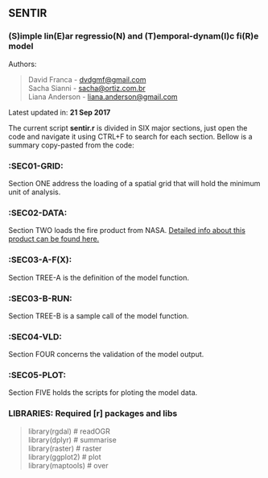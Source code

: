 ## SENTIR
### (S)imple lin(E)ar regressio(N) and (T)emporal-dynam(I)c fi(R)e model

Authors:<br/>
> David Franca - dvdgmf@gmail.com<br/>
> Sacha Sianni - sacha@ortiz.com.br<br/>
> Liana Anderson - liana.anderson@gmail.com<br/>

Latest updated in: **21 Sep 2017**<br/>

The current script **sentir.r** is divided in SIX major sections, just open the code and navigate it using CTRL+F to search for each section. Bellow is a summary copy-pasted from the code:<br/>
### :SEC01-GRID:
Section ONE address the loading of a spatial grid that will hold the minimum unit of analysis.<br/>
### :SEC02-DATA:
Section TWO loads the fire product from NASA. [Detailed info about this product can be found here.](https://earthdata.nasa.gov/earth-observation-data/near-real-time/firms)<br/>
### :SEC03-A-F(X):
Section TREE-A is the definition of the model function.<br/>
### :SEC03-B-RUN:
Section TREE-B is a sample call of the model function.<br/>
### :SEC04-VLD:
Section FOUR concerns the validation of the model output.<br/>
### :SEC05-PLOT:
Section FIVE holds the scripts for ploting the model data.<br/>
### LIBRARIES: Required **[r]** packages and libs

> library(rgdal) &#35; readOGR<br/>
> library(dplyr) &#35; summarise<br/>
> library(raster) &#35; raster<br/>
> library(ggplot2) &#35; plot<br/>
> library(maptools) &#35; over<br/>
